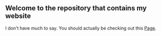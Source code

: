## Welcome to the repository that contains my website

I don't have much to say. You should actually be checking out this [Page](https://guilhermepucrs.github.io).
